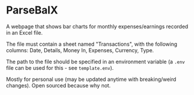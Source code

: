 # ParseBalX

A webpage that shows bar charts for monthly expenses/earnings recorded in an Excel file.

The file must contain a sheet named "Transactions", with the following columns: Date, Details, Money In, Expenses, Currency, Type.

The path to the file should be specified in an environment variable (a `.env` file can be used for this - see `template.env`).

Mostly for personal use (may be updated anytime with breaking/weird changes). Open sourced because why not.